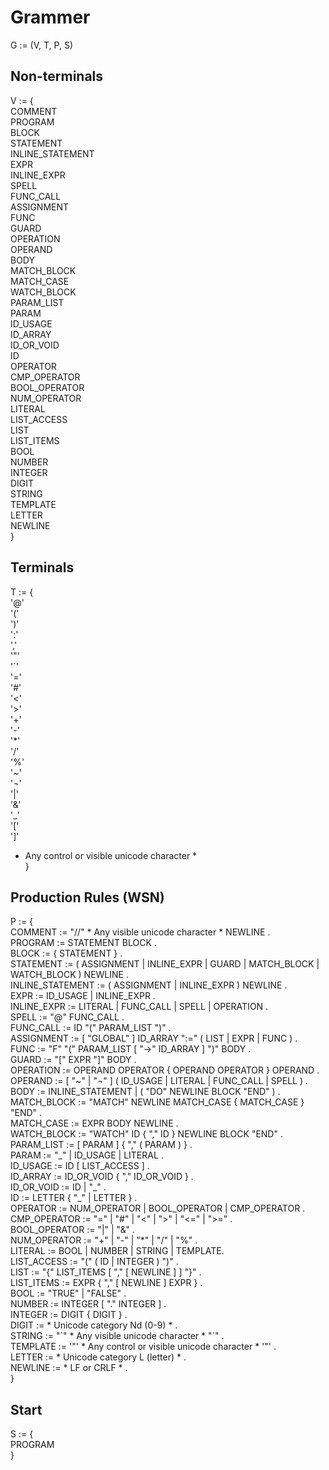 # Grammer

G := (V, T, P, S)  

## Non-terminals

V := {  
  COMMENT  
  PROGRAM  
  BLOCK  
  STATEMENT  
  INLINE_STATEMENT  
  EXPR  
  INLINE_EXPR  
  SPELL  
  FUNC_CALL  
  ASSIGNMENT  
  FUNC  
  GUARD  
  OPERATION  
  OPERAND  
  BODY  
  MATCH_BLOCK  
  MATCH_CASE  
  WATCH_BLOCK  
  PARAM_LIST  
  PARAM  
  ID_USAGE  
  ID_ARRAY  
  ID_OR_VOID  
  ID  
  OPERATOR  
  CMP_OPERATOR  
  BOOL_OPERATOR  
  NUM_OPERATOR  
  LITERAL  
  LIST_ACCESS  
  LIST  
  LIST_ITEMS  
  BOOL  
  NUMBER  
  INTEGER  
  DIGIT  
  STRING  
  TEMPLATE  
  LETTER  
  NEWLINE  
}

## Terminals

T := {  
  '@'  
  '('  
  ')'  
  ':'  
  ','  
  '"'  
  '\`'  
  '='  
  '#'  
  '<'  
  '>'  
  '+'  
  '-'  
  '\*'  
  '/'  
  '%'  
  '~'  
  '¬'  
  '|'  
  '&'  
  '\_'  
  '['  
  ']'  
  * Any control or visible unicode character *  
}

## Production Rules (WSN)

P := {  
  COMMENT          := "//" * Any visible unicode character * NEWLINE .  
  PROGRAM          := STATEMENT BLOCK .  
  BLOCK            := { STATEMENT } .  
  STATEMENT        := ( ASSIGNMENT | INLINE_EXPR | GUARD | MATCH_BLOCK | WATCH_BLOCK ) NEWLINE .  
  INLINE_STATEMENT := ( ASSIGNMENT | INLINE_EXPR ) NEWLINE .  
  EXPR             := ID_USAGE | INLINE_EXPR .  
  INLINE_EXPR      := LITERAL | FUNC_CALL | SPELL | OPERATION .  
  SPELL            := "@" FUNC_CALL .  
  FUNC_CALL        := ID "(" PARAM_LIST ")" .  
  ASSIGNMENT       := [ "GLOBAL" ] ID_ARRAY ":=" ( LIST | EXPR | FUNC ) .  
  FUNC             := "F" "(" PARAM_LIST [ "->" ID_ARRAY ] ")" BODY .  
  GUARD            := "[" EXPR "]" BODY .  
  OPERATION        := OPERAND OPERATOR { OPERAND OPERATOR } OPERAND .  
  OPERAND          := [ "~" | "¬" ] ( ID_USAGE | LITERAL | FUNC_CALL | SPELL ) .  
  BODY             := INLINE_STATEMENT | ( "DO" NEWLINE BLOCK "END" ) .  
  MATCH_BLOCK      := "MATCH" NEWLINE MATCH_CASE { MATCH_CASE } "END" .  
  MATCH_CASE       := EXPR BODY NEWLINE .  
  WATCH_BLOCK      := "WATCH" ID { "," ID } NEWLINE BLOCK "END" .  
  PARAM_LIST       := [ PARAM ] { "," ( PARAM ) } .  
  PARAM            := "\_" | ID_USAGE | LITERAL .  
  ID_USAGE         := ID [ LIST_ACCESS ] .  
  ID_ARRAY         := ID_OR_VOID { "," ID_OR_VOID } .  
  ID_OR_VOID       := ID | "\_" .  
  ID               := LETTER { "\_" | LETTER } .  
  OPERATOR         := NUM_OPERATOR | BOOL_OPERATOR | CMP_OPERATOR .  
  CMP_OPERATOR     := "=" | "#" | "<" | ">" | "<=" | ">=" .  
  BOOL_OPERATOR    := "|" | "&" .  
  NUM_OPERATOR     := "+" | "-" | "\*" | "/" | "%" .  
  LITERAL          := BOOL | NUMBER | STRING | TEMPLATE.  
  LIST_ACCESS      := "(" ( ID | INTEGER ) ")" .  
  LIST             := "{" LIST_ITEMS [ "," [ NEWLINE ] ] "}" .  
  LIST_ITEMS       := EXPR { "," [ NEWLINE ] EXPR } .  
  BOOL             := "TRUE" | "FALSE" .  
  NUMBER           := INTEGER [ "." INTEGER ] .  
  INTEGER          := DIGIT { DIGIT } .  
  DIGIT            := * Unicode category Nd (0-9) * .  
  STRING           := "\`" * Any visible unicode character * "\`" .  
  TEMPLATE         := '"' * Any control or visible unicode character * '"' .  
  LETTER           := * Unicode category L (letter) * .  
  NEWLINE          := * LF or CRLF * .  
}

## Start

S := {  
  PROGRAM  
}
